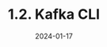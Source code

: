 ---
title: 1.2. Kafka CLI
summary: Easily learn MongoDB in 10 minutes!
date: 2024-01-17
type: docs
math: false
tags:
  - MongoDB
image:
  caption: 'Embed rich media such as videos and LaTeX math'
---